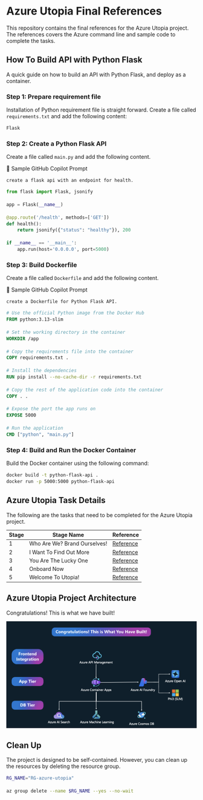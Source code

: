 # Azure Utopia Final References
This repository contains the final references for the Azure Utopia project. The references covers the Azure command line and  sample code to complete the tasks.

## How To Build API with Python Flask
A quick guide on how to build an API with Python Flask, and deploy as a container.

### Step 1: Prepare requirement file
Installation of Python requirement file is straight forward. Create a file called `requirements.txt` and add the following content:
```bash
Flask
```

### Step 2: Create a Python Flask API
Create a file called `main.py` and add the following content.


🤖 Sample GitHub Copilot Prompt
```text
create a flask api with an endpoint for health.
```

```python
from flask import Flask, jsonify

app = Flask(__name__)

@app.route('/health', methods=['GET'])
def health():
    return jsonify({"status": "healthy"}), 200

if __name__ == '__main__':
    app.run(host='0.0.0.0', port=5000)
```

### Step 3: Build Dockerfile
Create a file called `Dockerfile` and add the following content.


🤖 Sample GitHub Copilot Prompt
```text
create a Dockerfile for Python Flask API.
```

```Dockerfile
# Use the official Python image from the Docker Hub
FROM python:3.13-slim

# Set the working directory in the container
WORKDIR /app

# Copy the requirements file into the container
COPY requirements.txt .

# Install the dependencies
RUN pip install --no-cache-dir -r requirements.txt

# Copy the rest of the application code into the container
COPY . .

# Expose the port the app runs on
EXPOSE 5000

# Run the application
CMD ["python", "main.py"]
```

### Step 4: Build and Run the Docker Container
Build the Docker container using the following command:
```bash
docker build -t python-flask-api .
docker run -p 5000:5000 python-flask-api
```

## Azure Utopia Task Details
The following are the tasks that need to be completed for the Azure Utopia project.

| Stage  | Stage Name                | Reference   |
|---------|---------------------------------|----------|
| 1       | Who Are We? Brand Ourselves!         | [Reference](./Stage_1/README.md) |
| 2       | I Want To Find Out More   | [Reference](./Stage_2/README.md) |
| 3       | You Are The Lucky One             | [Reference](./Stage_3/README.md)  |
| 4       | Onboard Now            | [Reference](./Stage_4/README.md)  |
| 5       | Welcome To Utopia!             | [Reference](./Stage_5/README.md)  |

## Azure Utopia Project Architecture
Congratulations! This is what we have built!

![Azure Utopia Project Architecture](./asset/architecture.png)

## Clean Up
The project is designed to be self-contained. However, you can clean up the resources by deleting the resource group.
```bash
RG_NAME="RG-azure-utopia"

az group delete --name $RG_NAME --yes --no-wait
```
